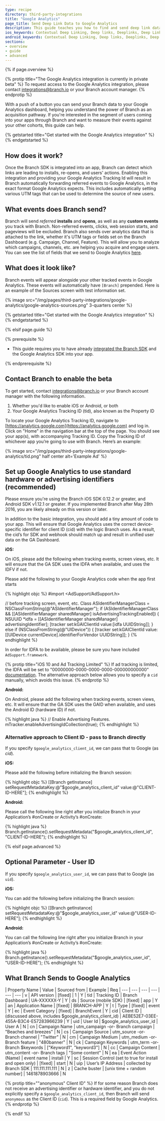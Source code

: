 ```yaml
---
type: recipe
directory: third-party-integrations
title: "Google Analytics"
page_title: Send Deep Link Data to Google Analytics
description: This guide teaches you how to find and send deep link data to Google Analytics through your Branch Metrics implementation.
ios_keywords: Contextual Deep Linking, Deep links, Deeplinks, Deep Linking, Deeplinking, Deferred Deep Linking, Deferred Deeplinking, Google App Indexing, Google App Invites, Apple Universal Links, Apple Spotlight Search, Facebook App Links, AppLinks, Deepviews, Deep views, Google Analytics, iOS, Webhook
android_keywords: Contextual Deep Linking, Deep links, Deeplinks, Deep Linking, Deeplinking, Deferred Deep Linking, Deferred Deeplinking, Google App Indexing, Google App Invites, Apple Universal Links, Apple Spotlight Search, Facebook App Links, AppLinks, Deepviews, Deep views, Google Analytics, Android, Webhook
sections:
- overview
- guide
- advanced
---
```


{% if page.overview %}

{% protip title="The Google Analytics integration is currently in private beta" %}
To request access to the Google Analytics integration, please contact [integrations@branch.io](mailto:integrations@branch.io) or your Branch account manager. 
{% endprotip %}

With a push of a button you can send your Branch data to your Google Analytics dashboard, helping you understand the power of Branch as an acquisition pathway. If you're interested in the segment of users coming into your apps through Branch and want to measure their events against your other cohorts, this guide can help.

{% getstarted title="Get started with the Google Analytics integration" %}{% endgetstarted %}

## How does it work?

Once the Branch SDK is integrated into an app, Branch can detect which links are leading to installs, re-opens, and users' actions. Enabling this integration and providing your Google Analytics Tracking Id will result in Branch automatically forwarding referred events to Google Analytics, in the exact format Google Analytics expects. This includes automatically setting various UTM tags that can be used to determine the source of new users.

## What events does Branch send?

Branch will send *referred* **installs** and **opens**, as well as any **custom events** you track with Branch. Non-referred events, clicks, web session starts, and pageviews will be excluded. Branch also sends over analytics data that is attached to the link, whether it's UTM tags or fields set on the Branch Dashboard (e.g. Campaign, Channel, Feature). This will allow you to analyze which campaigns, channels, etc. are helping you acquire and engage users. You can see the list of fields that we send to Google Analytics [here](/third-party-integrations/google-analytics/advanced/#what-branch-sends-to-google-analytics).

## What does it look like?

Branch events will appear alongside your other tracked events in Google Analytics. These events will automatically have `[Branch]` prepended. Here is an example of the Sources screen with test information set.

{% image src="/img/pages/third-party-integrations/google-analytics/google-analytics-sources.png" 3-quarters center %}

{% getstarted title="Get started with the Google Analytics integration" %}{% endgetstarted %}

{% elsif page.guide %}

{% prerequisite %}

- This guide requires you to have already [integrated the Branch SDK]({{base.url}}/getting-started/sdk-integration-guide) and the Google Analytics SDK into your app.

{% endprerequisite %}

## Contact Branch to enable the beta

To get started, contact integrations@branch.io or your Branch account manager with the following information.

1. Whether you'd like to enable iOS or Android, or both
1. Your Google Analytics Tracking ID (tid), also known as the Property ID

To locate your Google Analytics Tracking ID, navigate to [https://analytics.google.com](https://analytics.google.com) and log in. Click on "Home" in the navigation bar at the top of the page. You should see your app(s), with accompanying Tracking ID. Copy the Tracking ID of whichever app you’re going to use with Branch. Here’s an example:

{% image src="/img/pages/third-party-integrations/google-analytics/tid.png" half center alt='Example Ad' %}

## Set up Google Analytics to use standard hardware or advertising identifiers (recommended)

Please ensure you're using the Branch iOS SDK 0.12.2 or greater, and Android SDK v1.12.1 or greater. If you implemented Branch after May 28th 2016, you are likely already on this version or later.


In addition to the basic integration, you should add a tiny amount of code to your app. This will ensure that Google Analytics uses the correct device-specific identifier for client ID (cid) with the logic Branch uses. As a result, the cid’s for SDK and webhook should match up and result in unified user data on the GA Dashboard.

**iOS:**

On iOS, please add the following when tracking events, screen views, etc. It will ensure that the GA SDK uses the IDFA when available, and uses the IDFV if not.

Please add the following to your Google Analytics code when the app first starts

{% highlight objc %}
#import <AdSupport/AdSupport.h>

// before tracking screen, event, etc.
Class ASIdentifierManagerClass = NSClassFromString(@"ASIdentifierManager");
if (ASIdentifierManagerClass && [[ASIdentifierManager sharedManager] isAdvertisingTrackingEnabled]) {
	NSUUID *idfa = [[ASIdentifierManager sharedManager] advertisingIdentifier];
    [tracker set:kGAIClientId value:[idfa UUIDString]];
}
else if (NSClassFromString(@"UIDevice")) {
    [tracker set:kGAIClientId value:[[UIDevice currentDevice].identifierForVendor UUIDString]];
}
{% endhighlight %}

In order for IDFA to be available, please be sure you have included `AdSupport.framework`. 

{% protip title="iOS 10 and Ad Tracking Limited" %}
If ad tracking is limited, the IDFA will be set to "00000000-0000-0000-0000-000000000000" [documentation](https://developer.apple.com/reference/adsupport/asidentifiermanager). The alternative approach below allows you to specify a `cid` manually, which avoids this issue.
{% endprotip %}

**Android:**

On Android, please add the following when tracking events, screen views, etc. It will ensure that the GA SDK uses the GAID when available, and uses the Android ID (hardware ID) if not.

{% highlight java %}
// Enable Advertising Features.
mTracker.enableAdvertisingIdCollection(true);
{% endhighlight %}

### Alternative approach to Client ID - pass to Branch directly

If you specify `$google_analytics_client_id`, we can pass that to Google (as *cid*). 

**iOS:**

Please add the following before initializing the Branch session:

{% highlight objc %}
[[Branch getInstance] setRequestMetadataKey:@"$google_analytics_client_id" value:@"CLIENT-ID-HERE"];
{% endhighlight %}

**Android:**

Please call the following line right after you initialize Branch in your Application’s #onCreate or Activity’s #onCreate:

{% highlight java %}
Branch.getInstance().setRequestMetadata("$google_analytics_client_id", "CLIENT-ID-HERE");
{% endhighlight %}


{% elsif page.advanced %}

## Optional Parameter - User ID

If you specify `$google_analytics_user_id`, we can pass that to Google (as `uid`).

**iOS:**

You can add the following before initializing the Branch session:

{% highlight objc %}
[[Branch getInstance] setRequestMetadataKey:@"$google_analytics_user_id" value:@"USER-ID-HERE"];
{% endhighlight %}

**Android:**

You can call the following line right after you initialize Branch in your Application’s #onCreate or Activity’s #onCreate:

{% highlight java %}
Branch.getInstance().setRequestMetadata("$google_analytics_user_id", "USER-ID-HERE");
{% endhighlight %}

## What Branch Sends to Google Analytics

| Property Name | Value | Sourced from | Example | Req 
| --- | --- | --- | --- | --- | ---
| v | API version | [fixed] | 1 | Y
| tid | Tracking ID | Branch Dashboard | UA-XXXXXX-Y | Y
| ds | Source (mobile SDK) | [fixed] | app | Y
| an | Application Name | [fixed] | BRANCH-APP | Y
| t | Type | [fixed] | event | Y
| ec | Event Category | [fixed] | BranchEvent | Y
| cid | Client ID | (discussed above, includes $google_analytics_client_id) | AEBE52E7-03EE-455A-B3C4-E57283966239 | Y
| uid | User Id | $google_analytics_user_id | User A | N
| cn | Campaign Name | utm_campaign -or- Branch campaign  | "Beaches and breezes" | N
| cs | Campaign Source | utm_source -or- Branch channel | "Twitter" | N
| cm | Campaign Medium | utm_medium -or- Branch feature  | "480banner" | N
| ck | Campaign Keywords | utm_term -or- Branch $keywords | ["Keyword1", "keyword3"] | N
| cc | Campaign Content | utm_content -or- Branch tags | "Some content" | N
| ea | Event Action (Name) | event name | install | Y
| sc | Session Control (set to true for install and open only) | [fixed] | start | N
| uip | User’s IP Address | collected by Branch SDK | 111.111.111.111 | N
| z | Cache buster | [unix time + random number] | 1461878903666 | N

{% protip title=""anonymous" Client ID" %}
If for some reason Branch does not receive an advertising identifier or hardware identifier, and you do not explicitly specify a `$google_analytics_client_id`, then Branch will send `anonymous` as the Client ID (`cid`). This is a required field by Google Analytics.
{% endprotip %}

{% endif %}
